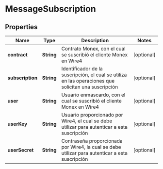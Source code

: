 # MessageSubscription

## Properties
Name | Type | Description | Notes
------------ | ------------- | ------------- | -------------
**contract** | **String** | Contrato Monex, con el cual se suscribió el cliente Monex en Wire4 |  [optional]
**subscription** | **String** | Identificador de la suscripción, el cual se utiliza en las operaciones que solicitan una suscripción |  [optional]
**user** | **String** | Usuario enmascardo, con el cual se suscribió el cliente Monex en Wire4 |  [optional]
**userKey** | **String** | Usuario proporcionado por Wire4, el cual se debe utilizar para autenticar a esta suscripción |  [optional]
**userSecret** | **String** | Contraseña proporcionada por Wire4, la cual se debe utilizar para autenticar a esta suscripción |  [optional]

